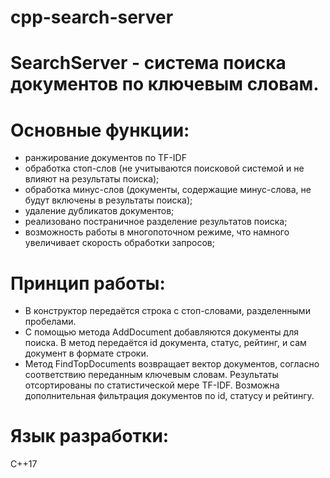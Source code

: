 # cpp-search-server
# SearchServer - система поиска документов по ключевым словам.

# Основные функции:
 - ранжирование документов по TF-IDF
 - обработка стоп-слов (не учитываются поисковой системой и не влияют на результаты поиска);
 - обработка минус-слов (документы, содержащие минус-слова, не будут включены в результаты поиска);
 - удаление дубликатов документов;
 - реализовано постраничное разделение результатов поиска;
 - возможность работы в многопоточном режиме, что намного увеличивает скорость обработки запросов;
 
 # Принцип работы:
 - В конструктор передаётся строка с стоп-словами, разделенными пробелами.
 - С помощью метода AddDocument добавляются документы для поиска. В метод передаётся id документа, статус, рейтинг, и сам документ в формате строки.
 - Метод FindTopDocuments возвращает вектор документов, согласно соответствию переданным ключевым словам. Результаты отсортированы по статистической мере TF-IDF. Возможна дополнительная фильтрация документов по id, статусу и рейтингу. 

# Язык разработки:
  С++17
